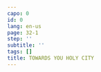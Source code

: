 ```yaml
---
capo: 0
id: 0
lang: en-us
page: 32-1
step: ''
subtitle: ''
tags: []
title: TOWARDS YOU HOLY CITY
---
```

